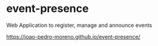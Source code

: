# event-presence
Web Application to register, manage and announce events

https://joao-pedro-moreno.github.io/event-presence/
